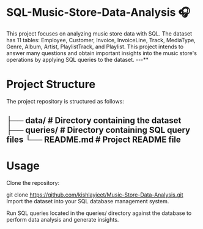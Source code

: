 # SQL-Music-Store-Data-Analysis 🎧

This project focuses on analyzing music store data with SQL. The dataset has 11 tables: Employee, Customer, Invoice, InvoiceLine, Track, MediaType, Genre, Album, Artist, PlaylistTrack, and Playlist. This project intends to answer many questions and obtain important insights into the music store's operations by applying SQL queries to the dataset.
---**

# Project Structure
The project repository is structured as follows:

├── data/                  # Directory containing the dataset
├── queries/               # Directory containing SQL query files
└── README.md              # Project README file
---

# Usage
Clone the repository:

git clone https://github.com/kishlayjeet/Music-Store-Data-Analysis.git
Import the dataset into your SQL database management system.

Run SQL queries located in the queries/ directory against the database to perform data analysis and generate insights.
